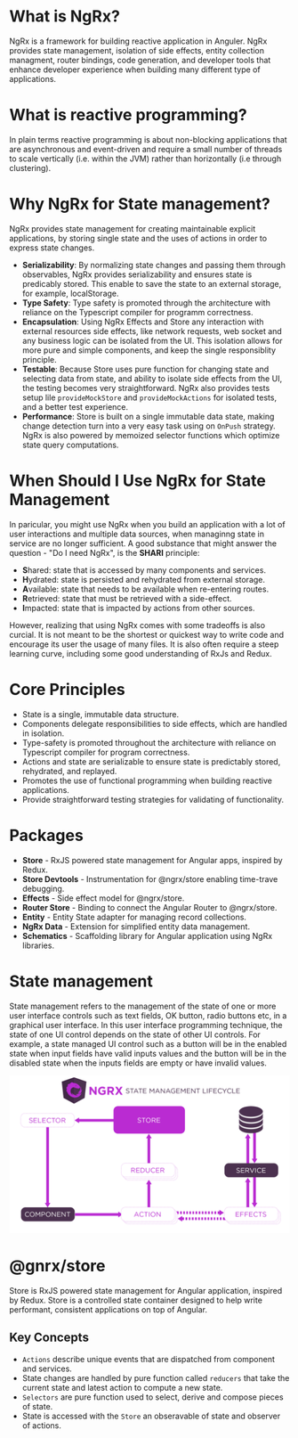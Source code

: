 # What is NgRx?
NgRx is a framework for building reactive application in Anguler. NgRx provides state management, isolation of side effects, entity collection managment, router bindings, code generation, and developer tools that enhance developer experience when building many different type of applications.

# What is reactive programming?
In plain terms reactive programming is about non-blocking applications that are asynchronous and event-driven and require a small number of threads to scale vertically (i.e. within the JVM) rather than horizontally (i.e through clustering).

# Why NgRx for State management?
NgRx provides state management for creating maintainable explicit applications, by storing single state and the uses of actions in order to express state changes.
- **Serializability**: By normalizing state changes and passing them through observables, NgRx provides serializability and ensures state is predicably stored. This enable to save the state to an external storage, for example, localStorage.
- **Type Safety**: Type safety is promoted through the architecture with reliance on the Typescript compiler for programm correctness.
- **Encapsulation**: Using NgRx Effects and Store any interaction with external resources side effects, like network requests, web socket and any business logic can be isolated from the UI. This isolation allows for more pure and simple components, and keep the single responsiblity principle.
- **Testable**: Because Store uses pure function for changing state and selecting data from state, and ability to isolate side effects from the UI, the testing becomes very straightforward. NgRx also provides tests setup lile `provideMockStore` and `provideMockActions` for isolated tests, and a better test experience.
- **Performance**: Store is built on a single immutable data state, making change detection turn into a very easy task using on `OnPush` strategy. NgRx is also powered by memoized selector functions which optimize state query computations.


# When Should I Use NgRx for State Management
In paricular, you might use NgRx when you build an application with a lot of user interactions and multiple data sources, when managinng state in service are no longer sufficient.
A good substance that might answer the question - "Do I need NgRx", is the **SHARI** principle:
- **S**hared: state that is accessed by many components and services.
- **H**ydrated: state is persisted and rehydrated from external storage.
- **A**vailable: state that needs to be available when re-entering routes.
- **R**etrieved: state that must be retrieved with a side-effect.
- **I**mpacted: state that is impacted by actions from other sources.

However, realizing that using NgRx comes with some tradeoffs is also curcial. It is not meant to be the shortest or quickest way to write code and encourage its user the usage of many files. It is also often require a steep learning curve, including some good understanding of RxJs and Redux.

# Core Principles
- State is a single, immutable data structure.
- Components delegate responsibilities to side effects, which are handled in isolation.
- Type-safety is promoted throughout the architecture with reliance on Typescript compiler for program correctness.
- Actions and state are serializable to ensure state is predictably stored, rehydrated, and replayed.
- Promotes the use of functional programming when building reactive applications.
- Provide straightforward testing strategies for validating of functionality.

# Packages
- **Store** - RxJS powered state management for Angular apps, inspired by Redux.
- **Store Devtools** - Instrumentation for @ngrx/store enabling time-trave debugging.
- **Effects** - Side effect model for @ngrx/store.
- **Router Store** - Binding to connect the Angular Router to @ngrx/store.
- **Entity** - Entity State adapter for managing record collections.
- **NgRx Data** - Extension for simplified entity data management.
- **Schematics** - Scaffolding library for Angular application using NgRx libraries.

# State management
State management refers to the management of the state of one or more user interface controls such as text fields, OK button, radio buttons etc, in a graphical user interface. In this user interface programming technique, the state of one UI control depends on the state of other UI controls. For example, a state managed UI control such as a button will be in the enabled state when input fields have valid inputs values and the button will be in the disabled state when the inputs fields are empty or have invalid values.

![NgRx State Management](assets/state-management-lifecycle.png)

# @gnrx/store
Store is RxJS powered state management for Angular application, inspired by Redux. Store is a controlled state container designed to help write performant, consistent applications on top of Angular.

## Key Concepts
- `Actions` describe unique events that are dispatched from component and services.
- State changes are handled by pure function called `reducers` that take the current state and latest action to compute a new state.
- `Selectors` are pure function used to select, derive and compose pieces of state.
- State is accessed with the `Store` an obseravable of state and observer of actions.

